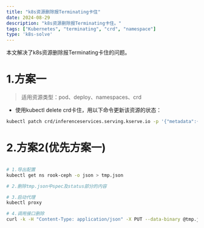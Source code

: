 ```yaml
---
title: "k8s资源删除报Terminating卡住"
date: 2024-08-29
description: "k8s资源删除报Terminating卡住。"
tags: ["Kubernetes", "terminating", "crd", "namespace"]
type: 'k8s-solve'
---
```


本文解决了k8s资源删除报Terminating卡住的问题。

<!--more-->

# 1.方案一
> 适用资源类型：pod、deploy、namespaces、crd
- 使用kubectl delete crd卡住，用以下命令更新该资源的状态：
```bash
kubectl patch crd/inferenceservices.serving.kserve.io -p '{"metadata":{"finalizers":[]}}' --type=merge
```


# 2.方案2(优先方案一)
```bash

# 1.导出配置
kubectl get ns rook-ceph -o json > tmp.json

# 2.删除tmp.json中spec及status部分的内容

# 3.启动代理
kubectl proxy

# 4.调用接口删除
curl -k -H "Content-Type: application/json" -X PUT --data-binary @tmp.json http://127.0.0.1:8001/api/v1/namespaces/rook-ceph/finalize
```